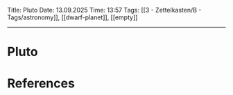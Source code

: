 Title: Pluto
Date: 13.09.2025
Time: 13:57
Tags: [[3 - Zettelkasten/B - Tags/astronomy]], [[dwarf-planet]], [[empty]]

---
# Pluto



# References